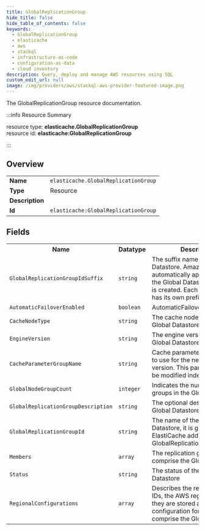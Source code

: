 ```yaml
---
title: GlobalReplicationGroup
hide_title: false
hide_table_of_contents: false
keywords:
  - GlobalReplicationGroup
  - elasticache
  - aws
  - stackql
  - infrastructure-as-code
  - configuration-as-data
  - cloud inventory
description: Query, deploy and manage AWS resources using SQL
custom_edit_url: null
image: /img/providers/aws/stackql-aws-provider-featured-image.png
---
```

The GlobalReplicationGroup resource documentation.

:::info Resource Summary

<div class="row">
<div class="providerDocColumn">
<span>resource type:&nbsp;<b>elasticache.GlobalReplicationGroup</b></span><br />
<span>resource id:&nbsp;<b>elasticache:GlobalReplicationGroup</b></span><br />
</div>
</div>

:::

## Overview
<table><tbody>
<tr><td><b>Name</b></td><td><code>elasticache.GlobalReplicationGroup</code></td></tr>
<tr><td><b>Type</b></td><td>Resource</td></tr>
<tr><td><b>Description</b></td><td></td></tr>
<tr><td><b>Id</b></td><td><code>elasticache:GlobalReplicationGroup</code></td></tr>
</tbody></table>

## Fields
<table><tbody>
<tr><th>Name</th><th>Datatype</th><th>Description</th></tr>
<tr><td><code>GlobalReplicationGroupIdSuffix</code></td><td><code>string</code></td><td>The suffix name of a Global Datastore. Amazon ElastiCache automatically applies a prefix to the Global Datastore ID when it is created. Each AWS Region has its own prefix. </td></tr><tr><td><code>AutomaticFailoverEnabled</code></td><td><code>boolean</code></td><td>AutomaticFailoverEnabled</td></tr><tr><td><code>CacheNodeType</code></td><td><code>string</code></td><td>The cache node type of the Global Datastore</td></tr><tr><td><code>EngineVersion</code></td><td><code>string</code></td><td>The engine version of the Global Datastore.</td></tr><tr><td><code>CacheParameterGroupName</code></td><td><code>string</code></td><td>Cache parameter group name to use for the new engine version. This parameter cannot be modified independently.</td></tr><tr><td><code>GlobalNodeGroupCount</code></td><td><code>integer</code></td><td>Indicates the number of node groups in the Global Datastore.</td></tr><tr><td><code>GlobalReplicationGroupDescription</code></td><td><code>string</code></td><td>The optional description of the Global Datastore</td></tr><tr><td><code>GlobalReplicationGroupId</code></td><td><code>string</code></td><td>The name of the Global Datastore, it is generated by ElastiCache adding a prefix to GlobalReplicationGroupIdSuffix.</td></tr><tr><td><code>Members</code></td><td><code>array</code></td><td>The replication groups that comprise the Global Datastore.</td></tr><tr><td><code>Status</code></td><td><code>string</code></td><td>The status of the Global Datastore</td></tr><tr><td><code>RegionalConfigurations</code></td><td><code>array</code></td><td>Describes the replication group IDs, the AWS regions where they are stored and the shard configuration for each that comprise the Global Datastore </td></tr>
</tbody></table>